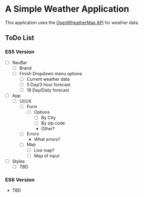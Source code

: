 # A Simple Weather Application

This application uses the [OpenWheatherMap API](https://openweathermap.org/) for weather data.

## ToDo List

### ES5 Version
- [ ] NavBar
    - [ ] Brand
    - [ ] Finish Dropdown menu options
        - [ ] Current weather data
        - [ ] 5 Day/3 hour forecast
        - [ ] 16 Day/Daily forecast
- [ ] App
    - [ ] UI/UX
        - [ ] Form
            - [ ] Options
                - [ ] By City
                - [ ] By zip code
                - Other?
        - [ ] Errors
            - *What errors?*
        - [ ] Map
            - [ ] Live map?
            - [ ] Map of input
- [ ] Styles
    - [ ] TBD

### ES6 Version
- TBD
